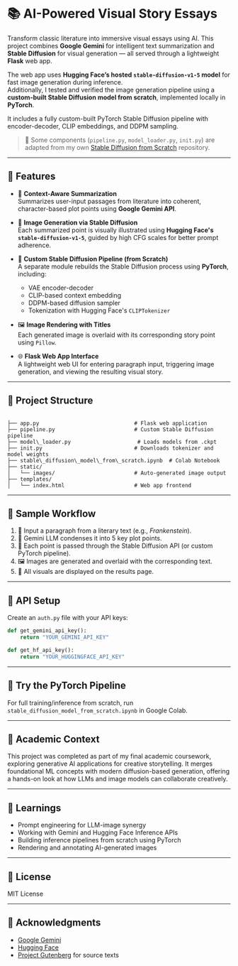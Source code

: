 # 📚 AI-Powered Visual Story Essays

Transform classic literature into immersive visual essays using AI. This project combines **Google Gemini** for intelligent text summarization and **Stable Diffusion** for visual generation — all served through a lightweight **Flask** web app.

The web app uses **Hugging Face’s hosted `stable-diffusion-v1-5` model** for fast image generation during inference.  
Additionally, I tested and verified the image generation pipeline using a **custom-built Stable Diffusion model from scratch**, implemented locally in **PyTorch**.

It includes a fully custom-built PyTorch Stable Diffusion pipeline with encoder-decoder, CLIP embeddings, and DDPM sampling.

> 📂 Some components (`pipeline.py`, `model_loader.py`, `init.py`) are adapted from my own [Stable Diffusion from Scratch](https://github.com/Mann-Kurani/Stable-Diffusion-from-Scratch) repository.

---

## 🚀 Features

- 🔎 **Context-Aware Summarization**  
  Summarizes user-input passages from literature into coherent, character-based plot points using **Google Gemini API**.

- 🎨 **Image Generation via Stable Diffusion**  
  Each summarized point is visually illustrated using **Hugging Face's `stable-diffusion-v1-5`**, guided by high CFG scales for better prompt adherence.

- 🧠 **Custom Stable Diffusion Pipeline (from Scratch)**  
  A separate module rebuilds the Stable Diffusion process using **PyTorch**, including:
  - VAE encoder-decoder  
  - CLIP-based context embedding  
  - DDPM-based diffusion sampler  
  - Tokenization with Hugging Face's `CLIPTokenizer`

- 🖼️ **Image Rendering with Titles**  
  Each generated image is overlaid with its corresponding story point using `Pillow`.

- 🌐 **Flask Web App Interface**  
  A lightweight web UI for entering paragraph input, triggering image generation, and viewing the resulting visual story.

---

## 📂 Project Structure

```

├── app.py                              # Flask web application
├── pipeline.py                         # Custom Stable Diffusion pipeline
├── model\_loader.py                     # Loads models from .ckpt
├── init.py                             # Downloads tokenizer and model weights
├── stable\_diffusion\_model\_from\_scratch.ipynb  # Colab Notebook
├── static/
│   └── images/                         # Auto-generated image output
├── templates/
│   └── index.html                      # Web app frontend

````

---

## 📸 Sample Workflow

1. 📖 Input a paragraph from a literary text (e.g., *Frankenstein*).  
2. 🤖 Gemini LLM condenses it into 5 key plot points.  
3. 🧠 Each point is passed through the Stable Diffusion API (or custom PyTorch pipeline).  
4. 🖼️ Images are generated and overlaid with the corresponding text.  
5. 🔗 All visuals are displayed on the results page.

---

## 🔑 API Setup

Create an `auth.py` file with your API keys:

```python
def get_gemini_api_key():
    return "YOUR_GEMINI_API_KEY"

def get_hf_api_key():
    return "YOUR_HUGGINGFACE_API_KEY"
````

---

## 🧪 Try the PyTorch Pipeline

For full training/inference from scratch, run `stable_diffusion_model_from_scratch.ipynb` in Google Colab.

---

## 📘 Academic Context

This project was completed as part of my final academic coursework, exploring generative AI applications for creative storytelling. It merges foundational ML concepts with modern diffusion-based generation, offering a hands-on look at how LLMs and image models can collaborate creatively.

---

## 🧠 Learnings

* Prompt engineering for LLM-image synergy
* Working with Gemini and Hugging Face Inference APIs
* Building inference pipelines from scratch using PyTorch
* Rendering and annotating AI-generated images

---

## 📜 License

MIT License

---

## 🙌 Acknowledgments

* [Google Gemini](https://ai.google.dev/)
* [Hugging Face](https://huggingface.co/)
* [Project Gutenberg](https://www.gutenberg.org/) for source texts

